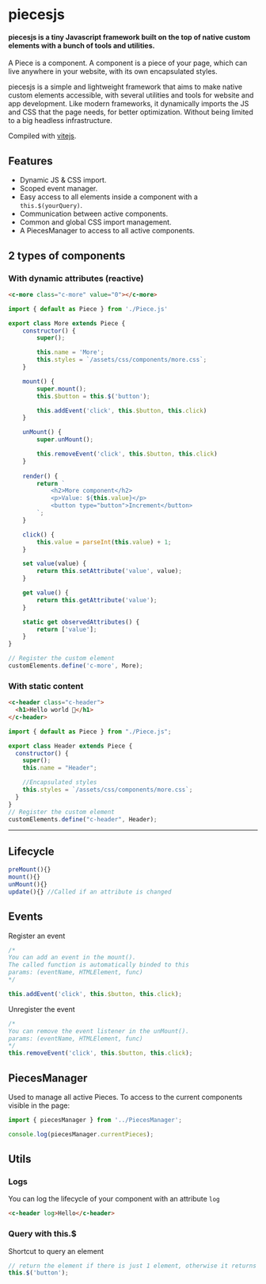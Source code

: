 # piecesjs

#### piecesjs is a tiny Javascript framework built on the top of native custom elements with a bunch of tools and utilities.

A Piece is a component. A component is a piece of your page, which can live anywhere in your website, with its own encapsulated styles.

piecesjs is a simple and lightweight framework that aims to make native custom elements accessible, with several utilities and tools for website and app development.
Like modern frameworks, it dynamically imports the JS and CSS that the page needs, for better optimization. Without being limited to a big headless infrastructure.

Compiled with [vitejs](https://vitejs.dev/).

## Features

- Dynamic JS & CSS import.
- Scoped event manager.
- Easy access to all elements inside a component with a `this.$(yourQuery)`.
- Communication between active components.
- Common and global CSS import management.
- A PiecesManager to access to all active components.

## 2 types of components

### With dynamic attributes (reactive)

```html
<c-more class="c-more" value="0"></c-more>
```

```js
import { default as Piece } from './Piece.js'

export class More extends Piece {
	constructor() {
		super();

		this.name = 'More';
		this.styles = `/assets/css/components/more.css`;
	}

	mount() {
		super.mount();
		this.$button = this.$('button');

		this.addEvent('click', this.$button, this.click)
	}

	unMount() {
		super.unMount();

		this.removeEvent('click', this.$button, this.click)
	}
	
	render() {
		return `
			<h2>More component</h2>
			<p>Value: ${this.value}</p>
			<button type="button">Increment</button>
		`;
	}

	click() {
		this.value = parseInt(this.value) + 1;
	}

	set value(value) {
		return this.setAttribute('value', value);
	}

	get value() {
		return this.getAttribute('value');
	}

	static get observedAttributes() { 
		return ['value'];
	}
}

// Register the custom element
customElements.define('c-more', More);
```

### With static content

```html
<c-header class="c-header">
  <h1>Hello world 🫶</h1>
</c-header>
```

```js
import { default as Piece } from "./Piece.js";

export class Header extends Piece {
  constructor() {
    super();
    this.name = "Header";

    //Encapsulated styles
    this.styles = `/assets/css/components/more.css`;
  }
}
// Register the custom element
customElements.define("c-header", Header);
```

---

## Lifecycle

```js
preMount(){}
mount(){}
unMount(){}
update(){} //Called if an attribute is changed
```

## Events

Register an event

```js
/* 
You can add an event in the mount(). 
The called function is automatically binded to this
params: (eventName, HTMLElement, func)
*/

this.addEvent('click', this.$button, this.click);
```

Unregister the event

```js
/* 
You can remove the event listener in the unMount(). 
params: (eventName, HTMLElement, func)
*/
this.removeEvent('click', this.$button, this.click);
```

## PiecesManager

Used to manage all active Pieces.
To access to the current components visible in the page:

```js
import { piecesManager } from '../PiecesManager';

console.log(piecesManager.currentPieces);
```

## Utils

### Logs

You can log the lifecycle of your component with an attribute `log`

```html
<c-header log>Hello</c-header>
```

### Query with this.$

Shortcut to query an element

```js
// return the element if there is just 1 element, otherwise it returns an array of elements
this.$('button');
```